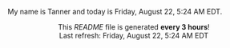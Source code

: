 My name is Tanner and today is Friday, August 22, 5:24 AM EDT.

<p align="center">This <i>README</i> file is generated <b>every 3 hours</b>!</br>Last refresh: Friday, August 22, 5:24 AM EDT<br /></p>
